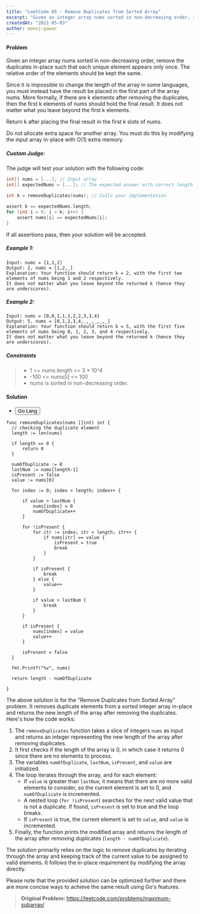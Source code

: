 ```yaml
---
title: "LeetCode 05 : Remove Duplicates from Sorted Array"
excerpt: "Given an integer array nums sorted in non-decreasing order, remove the duplicates in-place such that each unique element appears only once. The relative order of the elements should be kept the same."
createdAt: "2021-05-03"
author: manoj-pawar
---
```


#### Problem

Given an integer array nums sorted in non-decreasing order, remove the duplicates in-place such that each unique element appears only once. The relative order of the elements should be kept the same.

Since it is impossible to change the length of the array in some languages, you must instead have the result be placed in the first part of the array nums. More formally, if there are k elements after removing the duplicates, then the first k elements of nums should hold the final result. It does not matter what you leave beyond the first k elements.

Return k after placing the final result in the first k slots of nums.

Do not allocate extra space for another array. You must do this by modifying the input array in-place with O(1) extra memory.

##### Custom Judge:

The judge will test your solution with the following code:

```c
int[] nums = [...]; // Input array
int[] expectedNums = [...]; // The expected answer with correct length

int k = removeDuplicates(nums); // Calls your implementation

assert k == expectedNums.length;
for (int i = 0; i < k; i++) {
    assert nums[i] == expectedNums[i];
}
```

If all assertions pass, then your solution will be accepted.

##### Example 1:

```shell
Input: nums = [1,1,2]
Output: 2, nums = [1,2,_]
Explanation: Your function should return k = 2, with the first two elements of nums being 1 and 2 respectively.
It does not matter what you leave beyond the returned k (hence they are underscores).
```

##### Example 2:

```shell
Input: nums = [0,0,1,1,1,2,2,3,3,4]
Output: 5, nums = [0,1,2,3,4,_,_,_,_,_]
Explanation: Your function should return k = 5, with the first five elements of nums being 0, 1, 2, 3, and 4 respectively.
It does not matter what you leave beyond the returned k (hence they are underscores).
```

##### Constraints

> - 1 <= nums.length <= 3 \* 10^4
> - -100 <= nums[i] <= 100
> - nums is sorted in non-decreasing order.

#### Solution

<ul class="nav nav-tabs" id="myTab" role="tablist">
  <li class="nav-item" role="presentation">
    <button class="nav-link active" id="home-tab" data-bs-toggle="tab" data-bs-target="#home" type="button" role="tab" aria-controls="home" aria-selected="true">Go Lang</button>
  </li>
</ul>
<div class="tab-content" id="myTabContent">
  <div class="tab-pane fade show active" id="home" role="tabpanel" aria-labelledby="home-tab">
  
  ```go[class="line-numbers"]
func removeDuplicates(nums []int) int {
	// checking the duplicate element
	length := len(nums)

    if length == 0 {
    	return 0
    }

    numOfDuplicate := 0
    lastNum := nums[length-1]
    isPresent := false
    value := nums[0]

    for index := 0; index < length; index++ {

    	if value > lastNum {
    		nums[index] = 0
    		numOfDuplicate++
    	}

    	for !isPresent {
    		for itr := index; itr < length; itr++ {
    			if nums[itr] == value {
    				isPresent = true
    				break
    			}
    		}

    		if isPresent {
    			break
    		} else {
    			value++
    		}

    		if value > lastNum {
    			break
    		}
    	}

    	if isPresent {
    		nums[index] = value
    		value++
    	}

    	isPresent = false
    }

    fmt.Printf("%v", nums)

    return length - numOfDuplicate

}
```

The above solution is for the "Remove Duplicates from Sorted Array" problem. It removes duplicate elements from a sorted integer array in-place and returns the new length of the array after removing the duplicates. Here's how the code works:

1. The `removeDuplicates` function takes a slice of integers `nums` as input and returns an integer representing the new length of the array after removing duplicates.
2. It first checks if the length of the array is 0, in which case it returns 0 since there are no elements to process.
3. The variables `numOfDuplicate`, `lastNum`, `isPresent`, and `value` are initialized.
4. The loop iterates through the array, and for each element:
   - If `value` is greater than `lastNum`, it means that there are no more valid elements to consider, so the current element is set to 0, and `numOfDuplicate` is incremented.
   - A nested loop (`for !isPresent`) searches for the next valid value that is not a duplicate. If found, `isPresent` is set to true and the loop breaks.
   - If `isPresent` is true, the current element is set to `value`, and `value` is incremented.
5. Finally, the function prints the modified array and returns the length of the array after removing duplicates (`length - numOfDuplicate`).

The solution primarily relies on the logic to remove duplicates by iterating through the array and keeping track of the current value to be assigned to valid elements. It follows the in-place requirement by modifying the array directly.

Please note that the provided solution can be optimized further and there are more concise ways to achieve the same result using Go's features.
</div>
</div>

> **Original Problem:** https://leetcode.com/problems/maximum-subarray/